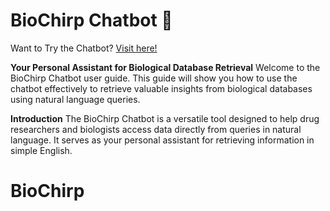 # BioChirp Chatbot 🤖

Want to Try the Chatbot? [Visit here!](http://103.25.231.90:8003)

**Your Personal Assistant for Biological Database Retrieval**
Welcome to the BioChirp Chatbot user guide. This guide will show you how to use the chatbot effectively to retrieve valuable insights from biological databases using natural language queries.

**Introduction**
The BioChirp Chatbot is a versatile tool designed to help drug researchers and biologists access data directly from queries in natural language. It serves as your personal assistant for retrieving information in simple English.

# BioChirp

